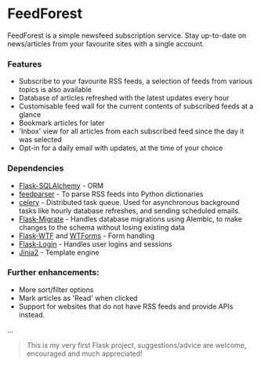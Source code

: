 # FeedForest

FeedForest is a simple newsfeed subscription service. Stay up-to-date on news/articles from your favourite sites
with a single account.

### Features
  - Subscribe to your favourite RSS feeds, a selection of feeds from various topics is also available
  - Database of articles refreshed with the latest updates every hour
  - Customisable feed wall for the current contents of subscribed feeds at a glance
  - Bookmark articles for later
  - 'Inbox' view for all articles from each subscribed feed since the day it was selected
  - Opt-in for a daily email with updates, at the time of your choice

### Dependencies
  - [Flask-SQLAlchemy](https://github.com/pallets/flask-sqlalchemy) - ORM
  - [feedparser](https://github.com/kurtmckee/feedparser) - To parse RSS feeds into Python dictionaries
  - [celery](https://github.com/celery/celery) - Distributed task queue. Used for asynchronous background tasks 
    like hourly database refreshes, and sending scheduled emails.
  - [Flask-Migrate](https://github.com/miguelgrinberg/Flask-Migrate) - Handles database migrations using Alembic, 
    to make changes to the schema without losing existing data
  - [Flask-WTF](https://github.com/lepture/flask-wtf) and [WTForms](https://github.com/wtforms/wtforms) - Form handling
  - [Flask-Login](https://github.com/maxcountryman/flask-login) - Handles user logins and sessions
  - [Jinja2](https://github.com/pallets/jinja) - Template engine
  
### Further enhancements:
  - More sort/filter options
  - Mark articles as 'Read' when clicked
  - Support for websites that do not have RSS feeds and provide APIs instead.

...

> This is my very first Flask project, suggestions/advice are welcome, encouraged and much appreciated!
